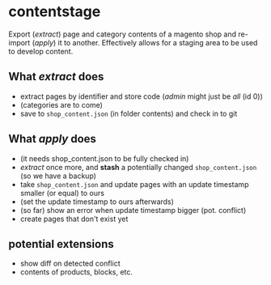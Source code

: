 # contentstage

Export (*extract*) page and category contents of a magento shop and re-import (*apply*) it to another. Effectively allows for a staging area to be used to develop content. 

## What *extract* does

* extract pages by identifier and store code (*admin* might just be *all* (id 0))
* (categories are to come)
* save to ```shop_content.json``` (in folder contents) and check in to git

## What *apply* does

* (it needs shop_content.json to be fully checked in)
* *extract* once more, and **stash** a potentially changed ```shop_content.json``` (so we have a backup)
* take ```shop_content.json``` and update pages with an update timestamp smaller (or equal) to ours
* (set the update timestamp to ours afterwards)
* (so far) show an error when update timestamp bigger (pot. conflict)
* create pages that don't exist yet

## potential extensions

* show diff on detected conflict
* contents of products, blocks, etc.
